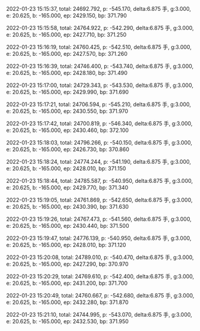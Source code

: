 2022-01-23 15:15:37, total: 24692.792, p: -545.170, delta:6.875 手, g:3.000, e: 20.625, b: -165.000, ep: 2429.150, bp: 371.790

2022-01-23 15:15:58, total: 24764.922, p: -542.290, delta:6.875 手, g:3.000, e: 20.625, b: -165.000, ep: 2427.710, bp: 371.250

2022-01-23 15:16:19, total: 24760.425, p: -542.510, delta:6.875 手, g:3.000, e: 20.625, b: -165.000, ep: 2427.570, bp: 371.260

2022-01-23 15:16:39, total: 24746.400, p: -543.740, delta:6.875 手, g:3.000, e: 20.625, b: -165.000, ep: 2428.180, bp: 371.490

2022-01-23 15:17:00, total: 24729.343, p: -543.530, delta:6.875 手, g:3.000, e: 20.625, b: -165.000, ep: 2429.990, bp: 371.690

2022-01-23 15:17:21, total: 24706.594, p: -545.210, delta:6.875 手, g:3.000, e: 20.625, b: -165.000, ep: 2430.550, bp: 371.970

2022-01-23 15:17:42, total: 24700.819, p: -546.340, delta:6.875 手, g:3.000, e: 20.625, b: -165.000, ep: 2430.460, bp: 372.100

2022-01-23 15:18:03, total: 24796.266, p: -540.150, delta:6.875 手, g:3.000, e: 20.625, b: -165.000, ep: 2426.730, bp: 370.860

2022-01-23 15:18:24, total: 24774.244, p: -541.190, delta:6.875 手, g:3.000, e: 20.625, b: -165.000, ep: 2428.010, bp: 371.150

2022-01-23 15:18:44, total: 24785.587, p: -540.950, delta:6.875 手, g:3.000, e: 20.625, b: -165.000, ep: 2429.770, bp: 371.340

2022-01-23 15:19:05, total: 24761.869, p: -542.650, delta:6.875 手, g:3.000, e: 20.625, b: -165.000, ep: 2430.390, bp: 371.630

2022-01-23 15:19:26, total: 24767.473, p: -541.560, delta:6.875 手, g:3.000, e: 20.625, b: -165.000, ep: 2430.440, bp: 371.500

2022-01-23 15:19:47, total: 24776.139, p: -540.950, delta:6.875 手, g:3.000, e: 20.625, b: -165.000, ep: 2428.010, bp: 371.120

2022-01-23 15:20:08, total: 24789.010, p: -540.470, delta:6.875 手, g:3.000, e: 20.625, b: -165.000, ep: 2427.290, bp: 370.970

2022-01-23 15:20:29, total: 24769.610, p: -542.400, delta:6.875 手, g:3.000, e: 20.625, b: -165.000, ep: 2431.200, bp: 371.700

2022-01-23 15:20:49, total: 24760.667, p: -542.680, delta:6.875 手, g:3.000, e: 20.625, b: -165.000, ep: 2432.280, bp: 371.870

2022-01-23 15:21:10, total: 24744.995, p: -543.070, delta:6.875 手, g:3.000, e: 20.625, b: -165.000, ep: 2432.530, bp: 371.950